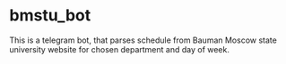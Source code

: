# bmstu_bot

This is a telegram bot, that parses schedule from Bauman Moscow state university website for chosen department and day of week.
